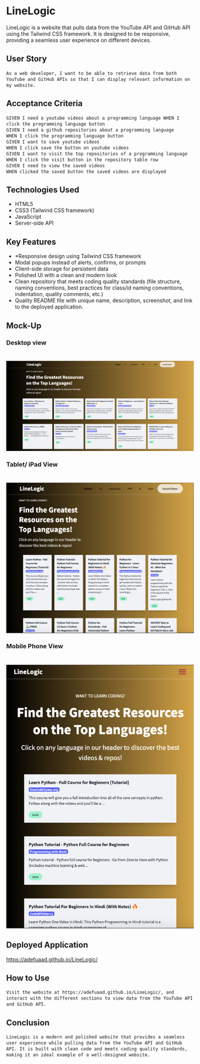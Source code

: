 # LineLogic

LineLogic is a website that pulls data from the YouTube API and GitHub API using the Tailwind CSS framework. It is designed to be responsive, providing a seamless user experience on different devices.

## User Story

```
As a web developer, I want to be able to retrieve data from both YouTube and GitHub APIs so that I can display relevant information on my website.
```

## Acceptance Criteria

```
GIVEN I need a youtube videos about a programming language WHEN I click the programming language button
GIVEN I need a github repositories about a programming language 
WHEN I click the programming language button
GIVEN I want to save youtube videos
WHEN I click save the button on youtube videos
GIVEN I want to visit the top repositories of a programming language
WHEN I click the visit button in the repository table row
GIVEN I need to view the saved videos 
WHEN clicked the saved button the saved videos are displayed
```

## Technologies Used

* HTML5
* CSS3 (Tailwind CSS framework)
* JavaScript
* Server-side API


## Key Features

* *Responsive design using Tailwind CSS framework
* Modal popups instead of alerts, confirms, or prompts
* Client-side storage for persistent data
* Polished UI with a clean and modern look
* Clean repository that meets coding quality standards (file structure, naming conventions, best practices for class/id naming conventions, indentation, quality comments, etc.)
* Quality README file with unique name, description, screenshot, and link to the deployed application.


## Mock-Up
### Desktop view 
# 
![Displays The Youtube Videos and Github Repository "LineLogic".](./Assets/images/LineLogic.png)

### Tablet/ iPad View
# 
![Displays The Youtube Videos and Github Repository Responsive"LineLogic".](./Assets/images/Line2.png)

### Mobile Phone View
#
![Displays The Youtube Videos and Github Repository Responsive"LineLogic".](./Assets/images/Line3.png)

## Deployed Application
https://adefuaad.github.io/LineLogic/

## How to Use
```
Visit the website at https://adefuaad.github.io/LineLogic/, and interact with the different sections to view data from the YouTube API and GitHub API.
```

## Conclusion
```
LineLogic is a modern and polished website that provides a seamless user experience while pulling data from the YouTube API and GitHub API. It is built with clean code and meets coding quality standards, making it an ideal example of a well-designed website.
```



